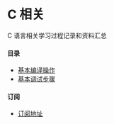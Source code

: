 # C 相关

C 语言相关学习过程记录和资料汇总

#### 目录
- [基本编译操作](example-1-basic-compilation-operations)
- [基本调试步骤](example-2-basic-debug-step)

#### 订阅

- [订阅地址](https://github.com/jinmiaoluo/cplay/commits/master.atom)
